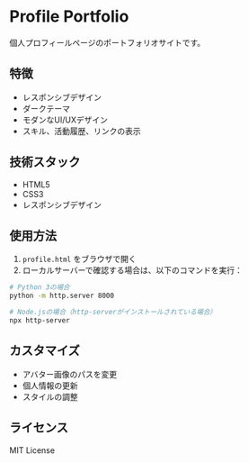 # Profile Portfolio

個人プロフィールページのポートフォリオサイトです。

## 特徴

- レスポンシブデザイン
- ダークテーマ
- モダンなUI/UXデザイン
- スキル、活動履歴、リンクの表示

## 技術スタック

- HTML5
- CSS3
- レスポンシブデザイン

## 使用方法

1. `profile.html` をブラウザで開く
2. ローカルサーバーで確認する場合は、以下のコマンドを実行：

```bash
# Python 3の場合
python -m http.server 8000

# Node.jsの場合（http-serverがインストールされている場合）
npx http-server
```

## カスタマイズ

- アバター画像のパスを変更
- 個人情報の更新
- スタイルの調整

## ライセンス

MIT License
